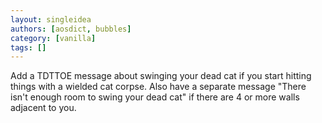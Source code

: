 ```yaml
---
layout: singleidea
authors: [aosdict, bubbles]
category: [vanilla]
tags: []
---
```

Add a TDTTOE message about swinging your dead cat if you start hitting things with a wielded cat corpse. Also have a separate message "There isn't enough room to swing your dead cat" if there are 4 or more walls adjacent to you.
